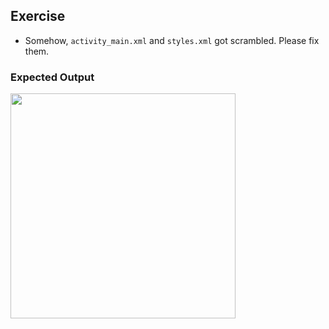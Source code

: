 ## Exercise
- Somehow, `activity_main.xml` and `styles.xml` got scrambled. Please fix them.

### Expected Output

<img src="library/src/test/snapshots/images/com.example.android.library_MainActivityTest_layout[PIXEL_4A].png" width="360"/>
